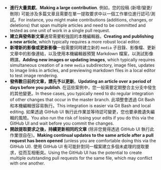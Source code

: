  - <span data-ttu-id="9a216-101">**進行大量貢獻**。</span><span class="sxs-lookup"><span data-stu-id="9a216-101">**Making a large contribution**.</span></span> <span data-ttu-id="9a216-102">例如，您的投稿 (新增/變更/刪除) 可能涉及多篇文章且需要在單一提取要求中以一個工作單位進行認可/測試。</span><span class="sxs-lookup"><span data-stu-id="9a216-102">For instance, you might make contributions (additions, changes, or deletions) that span multiple articles and need to be committed and tested as one unit of work in a single pull request.</span></span> 
 - <span data-ttu-id="9a216-103">**建立與發佈新文章**通常需要較強固的本機編輯器。</span><span class="sxs-lookup"><span data-stu-id="9a216-103">**Creating and publishing a new article**, which typically requires a more robust local editor.</span></span> 
 - <span data-ttu-id="9a216-104">**新增新的影像或更新影像**一般需要同時建立新的 `media` 子目錄、影像檔、更新文章中的影像連結，以及使用本機編輯器預覽 Markdown 檔案，以測試影像轉譯。</span><span class="sxs-lookup"><span data-stu-id="9a216-104">**Adding new images or updating images**, which typically requires simultaneous creation of a new `media` subdirectory, image files, updates to image links in articles, and previewing markdown files in a local editor to test image rendering.</span></span>
 - <span data-ttu-id="9a216-105">**發佈數日前的文章，請先予以更新**。</span><span class="sxs-lookup"><span data-stu-id="9a216-105">**Updating an article over a period of days before you publish**.</span></span> <span data-ttu-id="9a216-106">在這些案例中，您一般需要定期整合主分支中發生的其他變更。</span><span class="sxs-lookup"><span data-stu-id="9a216-106">In these cases, you typically need to do regular integration of other changes that occur in the master branch.</span></span> <span data-ttu-id="9a216-107">此項整會透過 Git Bash 和本機編輯很容易執行。</span><span class="sxs-lookup"><span data-stu-id="9a216-107">This integration is easier via Git Bash and local editing.</span></span> <span data-ttu-id="9a216-108">如果透過 GitHub UI 執行此作業並等待認可變更，您也要承擔遺失編輯的風險。</span><span class="sxs-lookup"><span data-stu-id="9a216-108">You also run the risk of losing your edits if you do this via the GitHub UI and wait before you commit the changes.</span></span>
 - <span data-ttu-id="9a216-109">**開啟提取要求之後，持續更新相同的文章** (除非您覺得透過 GitHub UI 執行此作業很自在)。</span><span class="sxs-lookup"><span data-stu-id="9a216-109">**Making continual updates to the same article after a pull request has been opened** (unless you are comfortable doing this via the GitHub UI).</span></span> <span data-ttu-id="9a216-110">使用 GitHub UI 有可能針對同一檔案建立多個未處理的提取要求，從而互相衝突。</span><span class="sxs-lookup"><span data-stu-id="9a216-110">Using the GitHub UI has the potential to create multiple outstanding pull requests for the same file, which may conflict with one another.</span></span> 